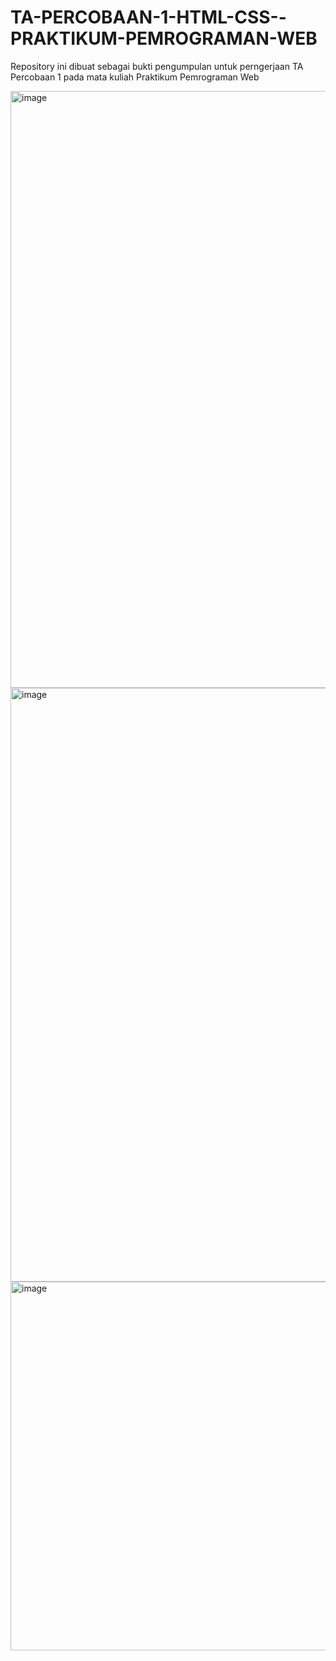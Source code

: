 # TA-PERCOBAAN-1-HTML-CSS--PRAKTIKUM-PEMROGRAMAN-WEB
Repository ini dibuat sebagai bukti pengumpulan untuk perngerjaan TA Percobaan 1 pada mata kuliah Praktikum Pemrograman Web

<img width="1898" height="955" alt="image" src="https://github.com/user-attachments/assets/d02c02d5-eb0b-467b-8b6d-6919f0f43d29" />
<img width="1892" height="950" alt="image" src="https://github.com/user-attachments/assets/8ad2dc92-6865-42dc-baef-f073506bccd3" />
<img width="1889" height="590" alt="image" src="https://github.com/user-attachments/assets/8f1e15c2-f9fc-40ee-896e-be334212eca7" />


